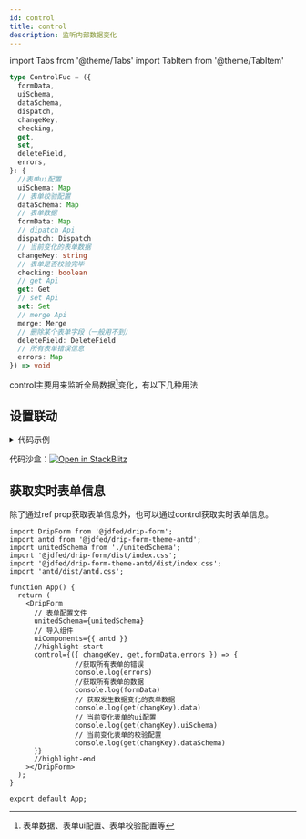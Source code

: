 ```yaml
---
id: control
title: control
description: 监听内部数据变化
---
```


import Tabs from '@theme/Tabs'
import TabItem from '@theme/TabItem'

```ts
type ControlFuc = ({
  formData,
  uiSchema,
  dataSchema,
  dispatch,
  changeKey,
  checking,
  get,
  set,
  deleteField,
  errors,
}: {
  //表单ui配置
  uiSchema: Map
  // 表单校验配置
  dataSchema: Map
  // 表单数据
  formData: Map
  // dipatch Api
  dispatch: Dispatch
  // 当前变化的表单数据
  changeKey: string
  // 表单是否校验完毕
  checking: boolean
  // get Api
  get: Get
  // set Api
  set: Set
  // merge Api
  merge: Merge
  // 删除某个表单字段（一般用不到）
  deleteField: DeleteField
  // 所有表单错误信息
  errors: Map
}) => void
```
control主要用来监听全局数据[^1]变化，有以下几种用法
## 设置联动

<details>
<summary>代码示例</summary>
<Tabs>

<TabsItem value="App" label="App.tsx">

```tsx
import DripForm from '@jdfed/drip-form';
import antd from '@jdfed/drip-form-theme-antd';
import unitedSchema from './unitedSchema';
import '@jdfed/drip-form/dist/index.css';
import '@jdfed/drip-form-theme-antd/dist/index.css';
import 'antd/dist/antd.css';

function App() {
  return (
    <DripForm
      // 表单配置文件
      unitedSchema={unitedSchema}
      // 导入组件
      uiComponents={{ antd }}
      //highlight-start
      control={({ changeKey, get, set }) => {
        // 只有变化的表单是数字输入框1或数字输入框2
        if (['number_3y3QMi', 'number_UIKkH2'].includes(changeKey)) {
          //获取数字输入框1的值
          const value1 = (get('number_3y3QMi').data as unknown as number) || 0;
          // 获取数字输入框2的值
          const value2 = (get('number_UIKkH2').data as unknown as number) || 0;
          // 设置表单总额的值为 数字输入框1的值+数字输入框2的值
          set('text_GLFn0c', 'data', value1 + value2);
        }
      }}
      //highlight-end
    ></DripForm>
  );
}

export default App;

```

</TabsItem>

<TabsItem value="unitedSchema" label="unitedSchema.ts">

```tsx
// 表单配置文件

export default {
  type: 'object',
  validateTime: 'change',
  theme: 'antd',
  schema: [
    {
      type: 'number',
      title: '数字输入框1',
      default: 0,
      ui: {
        type: 'number',
        theme: 'antd',
      },
      fieldKey: 'number_3y3QMi',
    },
    {
      type: 'number',
      title: '数字输入框2',
      default: 0,
      ui: {
        type: 'number',
        theme: 'antd',
      },
      fieldKey: 'number_UIKkH2',
    },
    {
      type: 'string',
      title: '总额',
      default: 0,
      ui: {
        type: 'text',
        disabled: true,
        style: {
          width: '100%',
        },
        theme: 'antd',
      },
      fieldKey: 'text_GLFn0c',
    },
  ],
};
```

</TabsItem>

</Tabs>

</details>

代码沙盒：[![Open in StackBlitz](https://developer.stackblitz.com/img/open_in_stackblitz.svg)](https://stackblitz.com/edit/drip-form-dfeldc?file=src/App.tsx)


## 获取实时表单信息

除了通过ref prop获取表单信息外，也可以通过control获取实时表单信息。

```tsx title="App.tsx"
import DripForm from '@jdfed/drip-form';
import antd from '@jdfed/drip-form-theme-antd';
import unitedSchema from './unitedSchema';
import '@jdfed/drip-form/dist/index.css';
import '@jdfed/drip-form-theme-antd/dist/index.css';
import 'antd/dist/antd.css';

function App() {
  return (
    <DripForm
      // 表单配置文件
      unitedSchema={unitedSchema}
      // 导入组件
      uiComponents={{ antd }}
      //highlight-start
      control={({ changeKey, get,formData,errors }) => {
				//获取所有表单的错误
				console.log(errors)
				//获取所有表单的数据
				console.log(formData)
				// 获取发生数据变化的表单数据
				console.log(get(changKey).data)
				// 当前变化表单的ui配置
				console.log(get(changKey).uiSchema)
				// 当前变化表单的校验配置
				console.log(get(changKey).dataSchema)
      }}
      //highlight-end
    ></DripForm>
  );
}

export default App;

```

[^1]: 表单数据、表单ui配置、表单校验配置等